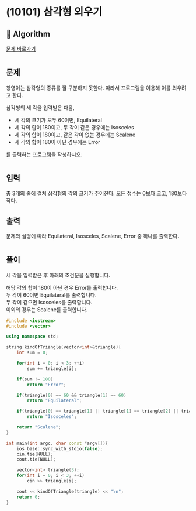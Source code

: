 # (10101) 삼각형 외우기
## :100: Algorithm
[문제 바로가기](https://www.acmicpc.net/problem/10101)
#
## 문제
창영이는 삼각형의 종류를 잘 구분하지 못한다. 따라서 프로그램을 이용해 이를 외우려고 한다.

삼각형의 세 각을 입력받은 다음, 

- 세 각의 크기가 모두 60이면, Equilateral
- 세 각의 합이 180이고, 두 각이 같은 경우에는 Isosceles
- 세 각의 합이 180이고, 같은 각이 없는 경우에는 Scalene
- 세 각의 합이 180이 아닌 경우에는 Error

를 출력하는 프로그램을 작성하시오.
#
## 입력
총 3개의 줄에 걸쳐 삼각형의 각의 크기가 주어진다. 모든 정수는 0보다 크고, 180보다 작다.
## 출력
문제의 설명에 따라 Equilateral, Isosceles, Scalene, Error 중 하나를 출력한다.
#
## 풀이
세 각을 입력받은 후 아래의 조건문을 실행합니다.

해당 각의 합이 180이 아닌 경우 Error를 출력합니다.  
두 각이 60이면 Equilateral를 출력합니다.  
두 각이 같으면 Isosceles를 출력합니다.  
이외의 경우는 Scalene를 출력합니다.  

```cpp
#include <iostream>
#include <vector>

using namespace std;

string kindOfTriangle(vector<int>&triangle){
    int sum = 0;

    for(int i = 0; i < 3; ++i)
        sum += triangle[i];

    if(sum != 180)
        return "Error";

    if(triangle[0] == 60 && triangle[1] == 60)
        return "Equilateral";

    if(triangle[0] == triangle[1] || triangle[1] == triangle[2] || triangle[0] == triangle[2])
        return "Isosceles";

    return "Scalene";
}

int main(int argc, char const *argv[]){
    ios_base::sync_with_stdio(false);
    cin.tie(NULL);
    cout.tie(NULL);

    vector<int> triangle(3);
    for(int i = 0; i < 3; ++i)
        cin >> triangle[i];

    cout << kindOfTriangle(triangle) << "\n";
    return 0;
}
```